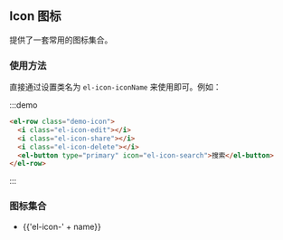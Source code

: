 ## Icon 图标

提供了一套常用的图标集合。

### 使用方法

直接通过设置类名为 `el-icon-iconName` 来使用即可。例如：

:::demo

```html
<el-row class="demo-icon">
  <i class="el-icon-edit"></i>
  <i class="el-icon-share"></i>
  <i class="el-icon-delete"></i>
  <el-button type="primary" icon="el-icon-search">搜索</el-button>
</el-row>
```

:::

### 图标集合

<ul class="icon-list">
  <li v-for="name in $icon" :key="name">
    <span>
      <i :class="'el-icon-' + name"></i>
      <span class="icon-name">{{'el-icon-' + name}}</span>
    </span>
  </li>
</ul>
